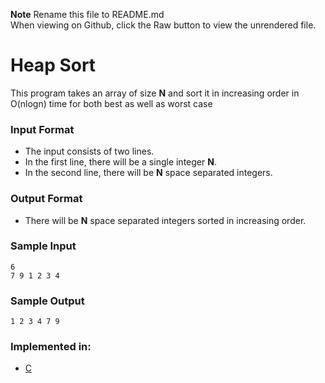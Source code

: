 **Note**
Rename this file to README.md  
When viewing on Github, click the Raw button to view the unrendered file.

# Heap Sort

This program takes an array of size **N** and sort it in increasing order in O(nlogn) time for both best as well as worst case

### Input Format
- The input consists of two lines.
- In the first line, there will be a single integer **N**.
- In the second line, there will be **N** space separated integers.

### Output Format

- There will be **N** space separated integers sorted in increasing order.

### Sample Input

```
6
7 9 1 2 3 4
```

### Sample Output

```
1 2 3 4 7 9
```

### Implemented in:

- [C](heap_sort.c)
